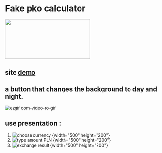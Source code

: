 # Fake pko calculator
<img src="https://www.pkobp.pl/api/public/c99ad9fe-9aeb-40dc-a725-a3c7d35c7a10.png" width=280 height=130/>ㅤ
## site [demo](https://kacperpilarski2000.github.io/pko-kalkulator/calculator.html)
## a button that changes the background to day and night.
![ezgif com-video-to-gif](https://github.com/KacperPilarski2000/pko-kalkulator/assets/149115548/69cde379-32fc-450f-9696-78d06f1bcace)
## use presentation :

1.  ![choose currency](https://github.com/KacperPilarski2000/pko-kalkulator/assets/149115548/3eba427d-15df-4fbe-adb7-5581c6a305d5) {width="500" height="200"}
2.  ![type amount PLN](https://github.com/KacperPilarski2000/pko-kalkulator/assets/149115548/d4b438c0-36ca-431c-8896-0df868b1efc0) {width="500" height="200"}
3.  ![exchange result](https://github.com/KacperPilarski2000/pko-kalkulator/assets/149115548/657b5751-8fdd-46aa-a1eb-94ba1c7fc05c) {width="500" height="200"}


